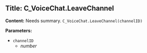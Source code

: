 ## Title: C_VoiceChat.LeaveChannel

**Content:**
Needs summary.
`C_VoiceChat.LeaveChannel(channelID)`

**Parameters:**
- `channelID`
  - *number*